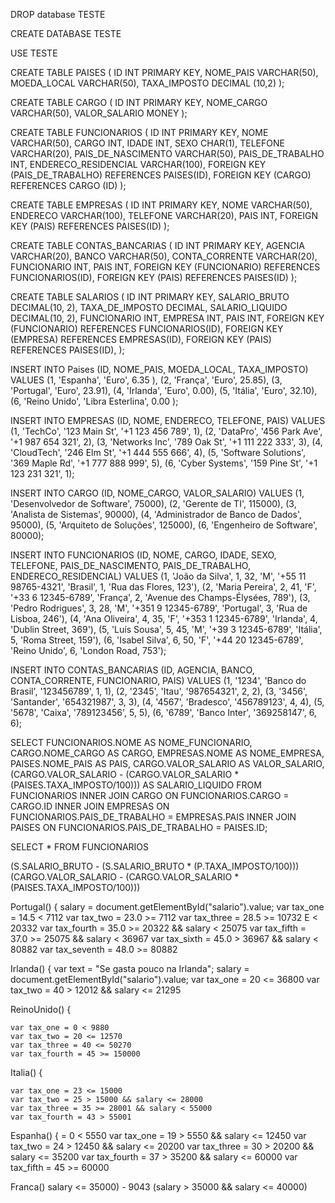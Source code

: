


 DROP database TESTE

 CREATE DATABASE TESTE

  USE TESTE

CREATE TABLE PAISES (
ID INT PRIMARY KEY,
NOME_PAIS VARCHAR(50),
MOEDA_LOCAL VARCHAR(50),
TAXA_IMPOSTO DECIMAL (10,2)
);

CREATE TABLE CARGO (
ID INT PRIMARY KEY,
NOME_CARGO VARCHAR(50),
VALOR_SALARIO MONEY
);

CREATE TABLE FUNCIONARIOS (
ID INT PRIMARY KEY,
NOME VARCHAR(50),
CARGO INT,
IDADE INT,
SEXO CHAR(1),
TELEFONE VARCHAR(20),
PAIS_DE_NASCIMENTO VARCHAR(50),
PAIS_DE_TRABALHO INT,
ENDERECO_RESIDENCIAL VARCHAR(100),
FOREIGN KEY (PAIS_DE_TRABALHO) REFERENCES PAISES(ID),
FOREIGN KEY (CARGO) REFERENCES CARGO (ID)
);

CREATE TABLE EMPRESAS (
ID INT PRIMARY KEY,
NOME VARCHAR(50),
ENDERECO VARCHAR(100),
TELEFONE VARCHAR(20),
PAIS INT,
FOREIGN KEY (PAIS) REFERENCES PAISES(ID)
);

CREATE TABLE CONTAS_BANCARIAS (
ID INT PRIMARY KEY,
AGENCIA VARCHAR(20),
BANCO VARCHAR(50),
CONTA_CORRENTE VARCHAR(20),
FUNCIONARIO INT,
PAIS INT,
FOREIGN KEY (FUNCIONARIO) REFERENCES FUNCIONARIOS(ID),
FOREIGN KEY (PAIS) REFERENCES PAISES(ID)
);

CREATE TABLE SALARIOS (
ID INT PRIMARY KEY,
SALARIO_BRUTO DECIMAL(10, 2),
TAXA_DE_IMPOSTO DECIMAL,
SALARIO_LIQUIDO DECIMAL(10, 2),
FUNCIONARIO INT,
EMPRESA INT,
PAIS INT,
FOREIGN KEY (FUNCIONARIO) REFERENCES FUNCIONARIOS(ID),
FOREIGN KEY (EMPRESA) REFERENCES EMPRESAS(ID),
FOREIGN KEY (PAIS) REFERENCES PAISES(ID),
);


INSERT INTO Paises (ID, NOME_PAIS, MOEDA_LOCAL, TAXA_IMPOSTO)
VALUES (1, 'Espanha', 'Euro', 6.35 ),
(2, 'França', 'Euro', 25.85),
(3, 'Portugal', 'Euro', 23.91),
(4, 'Irlanda', 'Euro', 0.00),
(5, 'Itália', 'Euro', 32.10),
(6, 'Reino Unido', 'Libra Esterlina', 0.00 );

INSERT INTO EMPRESAS (ID, NOME, ENDERECO, TELEFONE, PAIS)
VALUES
(1, 'TechCo', '123 Main St', '+1 123 456 789', 1),
(2, 'DataPro', '456 Park Ave', '+1 987 654 321', 2),
(3, 'Networks Inc', '789 Oak St', '+1 111 222 333', 3),
(4, 'CloudTech', '246 Elm St', '+1 444 555 666', 4),
(5, 'Software Solutions', '369 Maple Rd', '+1 777 888 999', 5),
(6, 'Cyber Systems', '159 Pine St', '+1 123 231 321', 1);


INSERT INTO CARGO (ID, NOME_CARGO, VALOR_SALARIO)
VALUES
(1, 'Desenvolvedor de Software', 75000),
(2, 'Gerente de TI', 115000),
(3, 'Analista de Sistemas', 90000),
(4, 'Administrador de Banco de Dados', 95000),
(5, 'Arquiteto de Soluções', 125000),
(6, 'Engenheiro de Software', 80000);


INSERT INTO FUNCIONARIOS (ID, NOME, CARGO, IDADE, SEXO, TELEFONE, PAIS_DE_NASCIMENTO, PAIS_DE_TRABALHO, ENDERECO_RESIDENCIAL)
VALUES
(1, 'João da Silva', 1, 32, 'M', '+55 11 98765-4321', 'Brasil', 1, 'Rua das Flores, 123'),
(2, 'Maria Pereira', 2, 41, 'F', '+33 6 12345-6789', 'França', 2, 'Avenue des Champs-Élysées, 789'),
(3, 'Pedro Rodrigues', 3, 28, 'M', '+351 9 12345-6789', 'Portugal', 3, 'Rua de Lisboa, 246'),
(4, 'Ana Oliveira', 4, 35, 'F', '+353 1 12345-6789', 'Irlanda', 4, 'Dublin Street, 369'),
(5, 'Luís Sousa', 5, 45, 'M', '+39 3 12345-6789', 'Itália', 5, 'Roma Street, 159'),
(6, 'Isabel Silva', 6, 50, 'F', '+44 20 12345-6789', 'Reino Unido', 6, 'London Road, 753');

INSERT INTO CONTAS_BANCARIAS (ID, AGENCIA, BANCO, CONTA_CORRENTE, FUNCIONARIO, PAIS)
VALUES (1, '1234', 'Banco do Brasil', '123456789', 1, 1),
(2, '2345', 'Itau', '987654321', 2, 2),
(3, '3456', 'Santander', '654321987', 3, 3),
(4, '4567', 'Bradesco', '456789123', 4, 4),
(5, '5678', 'Caixa', '789123456', 5, 5),
(6, '6789', 'Banco Inter', '369258147', 6, 6);



SELECT
FUNCIONARIOS.NOME AS NOME_FUNCIONARIO,
CARGO.NOME_CARGO AS CARGO,
EMPRESAS.NOME AS NOME_EMPRESA,
PAISES.NOME_PAIS AS PAIS,
CARGO.VALOR_SALARIO AS VALOR_SALARIO,
(CARGO.VALOR_SALARIO - (CARGO.VALOR_SALARIO * (PAISES.TAXA_IMPOSTO/100))) AS SALARIO_LIQUIDO
FROM FUNCIONARIOS
INNER JOIN CARGO ON FUNCIONARIOS.CARGO = CARGO.ID
INNER JOIN EMPRESAS ON FUNCIONARIOS.PAIS_DE_TRABALHO = EMPRESAS.PAIS
INNER JOIN PAISES ON FUNCIONARIOS.PAIS_DE_TRABALHO = PAISES.ID;

SELECT * FROM FUNCIONARIOS


(S.SALARIO_BRUTO - (S.SALARIO_BRUTO * (P.TAXA_IMPOSTO/100)))
(CARGO.VALOR_SALARIO - (CARGO.VALOR_SALARIO * (PAISES.TAXA_IMPOSTO/100)))




Portugal() {
    salary = document.getElementById("salario").value;
    var tax_one = 14.5  < 7112
    var tax_two = 23.0 >= 7112
    var tax_three = 28.5 >= 10732 E < 20332
    var tax_fourth = 35.0 >= 20322 && salary < 25075
    var tax_fifth = 37.0 >= 25075 && salary < 36967
    var tax_sixth = 45.0 > 36967 && salary < 80882
    var tax_seventh = 48.0  >= 80882


 

Irlanda() {
    var text = "Se gasta pouco na Irlanda";
    salary = document.getElementById("salario").value;
    var tax_one = 20 <= 36800
    var tax_two = 40 > 12012 && salary <= 21295

ReinoUnido() {
   
    var tax_one = 0 < 9880  
    var tax_two = 20 <= 12570
    var tax_three = 40 <= 50270
    var tax_fourth = 45 >= 150000



 Italia() {
    
    var tax_one = 23 <= 15000
    var tax_two = 25 > 15000 && salary <= 28000
    var tax_three = 35 >= 28001 && salary < 55000
    var tax_fourth = 43 > 55001



Espanha() {
               = 0 < 5550
    var tax_one = 19 > 5550 && salary <= 12450
    var tax_two = 24 > 12450 && salary <= 20200
    var tax_three = 30 > 20200 && salary <= 35200
    var tax_fourth = 37 > 35200 && salary <= 60000
    var tax_fifth = 45 >= 60000


Franca() salary <= 35000)  - 9043
 (salary > 35000 && salary <= 40000)  



